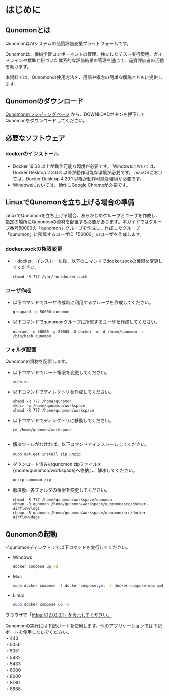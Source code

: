 # はじめに

## Qunomonとは

QunomonはAIシステムの品質評価支援プラットフォームです。

Qunomonは、機械学習コンポーネントの管理、独立したテスト実行環境、ガイドラインや標準と紐づいた体系的な評価結果の管理を通じて、品質評価者の活動を助けます。

本資料では、Qunomonの使用方法を、用語や概念の簡単な解説とともに提供します。

## Qunomonのダウンロード

[Qunomonのランディングページ](https://aistairc.github.io/qunomon/) から、DOWNLOADボタンを押下してQunomonをダウンロードしてください。

## 必要なソフトウェア

### dockerのインストール
* Docker 19.03 以上が動作可能な環境が必要です。
  Windowsにおいては、Docker Desktop 2.3.0.3 以降が動作可能な環境が必要です。
  macOSにおいては、Docker Desktop 4.20.1 以降が動作可能な環境が必要です。
* Windowsにおいては、動作にGoogle Chromeが必要です。

## LinuxでQunomonを立ち上げる場合の準備

LinuxでQunomonを立ち上げる場合、あらかじめグループとユーザを作成し、指定の場所にQunomonの資材を配置する必要があります。本ガイドではグループ番号50000の「qunomon」グループを作成し、作成したグループ「qunomon」に所属するユーザID「50000」のユーザを作成します。

### docker.sockの権限変更

* 「docker」インストール後、以下のコマンドでdocker.sockの権限を変更してください。
  ```
  chmod -R 777 /var/run/docker.sock
  ```

### ユーザ作成

* 以下コマンドでユーザ作成時に利用するグループを作成してください。
  ```
  groupadd -g 50000 qunomon
  ```

* 以下コマンドでqunomonグループに所属するユーザを作成してください。
  ```
  useradd -u 50000 -g 50000 -G docker -m -d /home/qunomon -s /bin/bash qunomon
  ```

### フォルダ配置

Qunomonの資材を配置します。

* 以下コマンドでルート権限を変更してください。
  ```
  sudo su -
  ```

* 以下コマンドでディレクトリを作成してください。
  ```
  chmod -R 777 /home/qunomon
  mkdir -p /home/qunomon/workspace
  chmod -R 777 /home/qunomon/workspace
  ```

* 以下コマンドでディレクトリに移動してください。
  ```
  cd /home/qunomon/workspace
  ```

``` note:: /home/qunomon/workspaceの下に既にα版qunomonフォルダが存在する場合は全て削除してください。
```

* 解凍ツールがなければ、以下コマンドでインストールしてください。
  ```
  sudo apt-get install zip unzip
  ```

* ダウンロード済みのqunomon.zipファイルを{/home/qunomon/workspace}へ格納し、解凍してください。
  ```
  unzip qunomon.zip
  ```

* 解凍後、各フォルダの権限を変更してください。
  ```
  chmod -R 777 /home/qunomon/workspace/qunomon
  chown -R qunomon /home/qunomon/workspace/qunomon/src/docker-airflow/logs
  chown -R qunomon /home/qunomon/workspace/qunomon/src/docker-airflow/dags
  ```

## Qunomonの起動

~\qunomonディレクトリで以下コマンドを実行してください。

* Windows  
  ```sh
  docker compose up -d
  ```
* Mac  
  ```sh
  sudo docker compose -f docker-compose.yml -f docker-compose-mac.yml up -d
  ```
* Linux  
  ```sh
  sudo docker compose up -d
  ```

ブラウザで「https://127.0.0.1」を表示してください。

Qunomonの実行には下記ポートを使用します。他のアプリケーションでは下記ポートを使用しないでください。  
・443  
・5050  
・5051  
・5432  
・5433  
・6000  
・8000  
・8180  
・8888  
